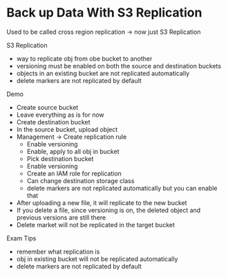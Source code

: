 # Back up Data With S3 Replication

Used to be called cross region replication -> now just S3 Replication

S3 Replication
- way to replicate obj from obe bucket to another
- versioning must be enabled on both the source and destination buckets
- objects in an existing bucket are not replicated automatically
- delete markers are not replicated by default

Demo
- Create source bucket
- Leave everything as is for now
- Create destination bucket
- In the source bucket, upload object
- Management -> Create replication rule
	- Enable versioning
	- Enable, apply to all obj in bucket
	- Pick destination bucket
	- Enable versioning
	- Create an IAM role for replication
	- Can change destination storage class
	- delete markers are not replicated automatically but you can enable that
- After uploading a new file, it will replicate to the new bucket
- If you delete a file, since versioning is on, the deleted object and previous versions are still there
- Delete market will not be replicated in the target bucket

Exam Tips
- remember what replication is
- obj in existing bucket will not be replicated automatically
- delete markers are not replicated by default

